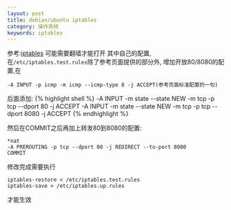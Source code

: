 ```yaml
---
layout: post
title: debian/ubuntu iptables
category: 操作系统
keywords: iptables
---
```


参考:[iptables](https://wiki.debian.org/iptables)  可能需要翻墙才能打开
其中自己的配置,在`/etc/iptables.test.rules`除了参考页面提供的部分外,
增加开放80/8080的配置,在
```
-A INPUT -p icmp -m icmp --icmp-type 8 -j ACCEPT(参考页面标准配置的一句)
```
后面添加:
{% highlight shell %}
-A INPUT -m state --state NEW -m tcp -p tcp --dport 80 -j ACCEPT
-A INPUT -m state --state NEW -m tcp -p tcp --dport 8080 -j ACCEPT
{% endhighlight %}

然后在COMMIT之后再加上转发80到8080的配置:
```
*nat
-A PREROUTING -p tcp --dport 80 -j REDIRECT --to-port 8080
COMMIT
```

修改完成需要执行
```
iptables-restore < /etc/iptables.test.rules
iptables-save > /etc/iptables.up.rules
```
才能生效
